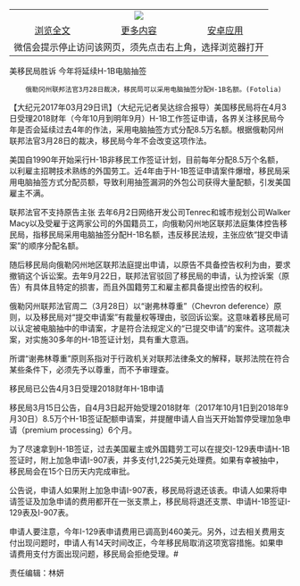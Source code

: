 

<table>
  <tr>
    <td align="center" colspan="3">
      <a href="https://github.com/ogate/ogate/blob/master/README.md"><img src="https://cloud.githubusercontent.com/assets/11880933/13434984/f430fae2-e012-11e5-814f-c2df1e82b247.jpg"/></a>
    </td>
  </tr>
  <tr>
    <td align="center">
      <a href="https://s3.ap-south-1.amazonaws.com/ogatem/oGate.htm?c815414&from=oNote">浏览全文</a>
    </td>
    <td align="center">
      <a href="https://s3.ap-south-1.amazonaws.com/ogatem/oGate.htm?from=oNote">更多内容</a>
    </td>
    <td align="center">
      <a href="https://raw.githubusercontent.com/ogate/up/master/ogate.apk">安卓应用</a>
    </td>
  </tr>
  <tr>
    <td align="center" colspan="3">
      微信会提示停止访问该网页，须先点击右上角，选择浏览器打开
    </td>
  </tr>
</table>    



美移民局胜诉 今年将延续H-1B电脑抽签






        俄勒冈州联邦法官3月28日裁决，移民局可以采用电脑抽签分配H-1B名额。(Fotolia)




【大纪元2017年03月29日讯】（大纪元记者吴达综合报导）美国移民局将在4月3日受理2018财年（今年10月到明年9月）H-1B工作签证申请，各界关注移民局今年是否会延续过去4年的作法，采用电脑抽签方式分配8.5万名额。根据俄勒冈州联邦法官3月28日的裁决，移民局今年不会改变这项作法。


美国自1990年开始采行H-1B非移民工作签证计划，目前每年分配8.5万个名额，以利雇主招聘技术熟练的外国劳工。近4年由于H-1B签证申请案件爆增，移民局采用电脑抽签方式分配员额，导致利用抽签漏洞的外包公司获得大量配额，引发美国雇主不满。


联邦法官不支持原告主张
去年6月2日网络开发公司Tenrec和城市规划公司Walker Macy以及受雇于这两家公司的外国籍员工，向俄勒冈州地区联邦法庭集体控告移民局，指移民局采用电脑抽签分配H-1B名额，违反移民法规，主张应依“提交申请案”的顺序分配名额。


随后移民局向俄勒冈州地区联邦法庭提出申请，以原告不具备控告权利为由，要求撤销这个诉讼案。去年9月22日，联邦法官驳回了移民局的申请，认为控诉案（原告）有具体且特定的损害，而且外国籍劳工和雇主都具备提出控告的权利。


俄勒冈州联邦法官周二（3月28日）以“谢弗林尊重”（Chevron deference）原则，以及移民局对“提交申请案”有裁量权等理由，驳回诉讼案。这意味着移民局可以认定被电脑抽中的申请案，才是符合法规定义的“已提交申请”的案件。这项裁决案，对实施30多年的H-1B签证计划，具有重大意涵。


所谓“谢弗林尊重”原则系指对于行政机关对联邦法律条文的解释，联邦法院在符合某些条件下，必须先予以尊重，而不予审理查。


移民局已公告4月3日受理2018财年H-1B申请


移民局3月15日公告，自4月3日起开始受理2018财年（2017年10月1日到2018年9月30日）8.5万个H-1B签证配额申请案，并提醒申请人自当天开始暂停受理加急申请（premium processing）6个月。


为了尽速拿到H-1B签证，过去美国雇主或外国籍劳工可以在提交I-129表申请H-1B签证时，附上加急申请I-907表，并多支付1,225美元处理费。如果有幸被抽中，移民局会在15个日历天内完成审批。


公告说，申请人如果附上加急申请I-907表，移民局将退还该表。申请人如果将申请签证及加急申请的费用都开在一张支票上，移民局将退还支票、申请H-1B签证I-129表及I-907表。


申请人要注意，今年I-129表申请费用已调高到460美元。另外，过去相关费用支付出现问题时，申请人有14天时间改正，今年移民局取消这项宽容措施。如果申请费用支付方面出现问题，移民局会拒绝受理。#


责任编辑：林妍



